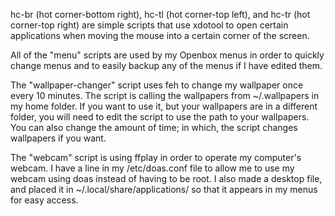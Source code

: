 hc-br (hot corner-bottom right), hc-tl (hot corner-top left), and hc-tr (hot corner-top right) are simple scripts that use xdotool to open certain applications when moving the mouse into a certain corner of the screen.

All of the "menu" scripts are used by my Openbox menus in order to quickly change menus and to easily backup any of the menus if I have edited them.

The "wallpaper-changer" script uses feh to change my wallpaper once every 10 minutes. The script is calling the wallpapers from ~/.wallpapers in my home folder. If you want to use it, but your wallpapers are in a different folder, you will need to edit the script to use the path to your wallpapers. You can also change the amount of time; in which, the script changes wallpapers if you want.

The "webcam" script is using ffplay in order to operate my computer's webcam. I have a line in my /etc/doas.conf file to allow me to use my webcam using doas instead of having to be root. I also made a desktop file, and placed it in ~/.local/share/applications/ so that it appears in my menus for easy access.
